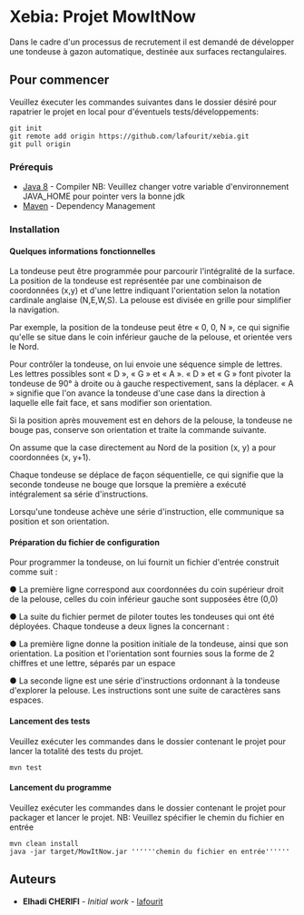 # Xebia: Projet MowItNow

Dans le cadre d'un processus de recrutement il est demandé de développer une tondeuse à gazon automatique, destinée aux
surfaces rectangulaires.

## Pour commencer

Veuillez éxecuter les commandes suivantes dans le dossier désiré pour rapatrier le projet en local pour d'éventuels tests/développements:
```
git init
git remote add origin https://github.com/lafourit/xebia.git
git pull origin
```
### Prérequis

* [Java 8](http://www.oracle.com/technetwork/java/javase/downloads/jdk8-downloads-2133151.html) - Compiler 
  NB: Veuillez changer votre variable d'environnement JAVA_HOME pour pointer vers la bonne jdk
* [Maven](https://maven.apache.org/) - Dependency Management

### Installation

#### Quelques informations fonctionnelles

La tondeuse peut être programmée pour parcourir l'intégralité de la surface.
La position de la tondeuse est représentée par une combinaison de coordonnées (x,y) et d'une
lettre indiquant l'orientation selon la notation cardinale anglaise (N,E,W,S). La pelouse est
divisée en grille pour simplifier la navigation.

Par exemple, la position de la tondeuse peut être « 0, 0, N », ce qui signifie qu'elle se situe
dans le coin inférieur gauche de la pelouse, et orientée vers le Nord.

Pour contrôler la tondeuse, on lui envoie une séquence simple de lettres. Les lettres possibles
sont « D », « G » et « A ». « D » et « G » font pivoter la tondeuse de 90° à droite ou à gauche
respectivement, sans la déplacer. « A » signifie que l'on avance la tondeuse d'une case dans la
direction à laquelle elle fait face, et sans modifier son orientation.

Si la position après mouvement est en dehors de la pelouse, la tondeuse ne bouge pas,
conserve son orientation et traite la commande suivante.

On assume que la case directement au Nord de la position (x, y) a pour coordonnées (x, y+1).

Chaque tondeuse se déplace de façon séquentielle, ce qui signifie que la seconde tondeuse ne
bouge que lorsque la première a exécuté intégralement sa série d'instructions.

Lorsqu'une tondeuse achève une série d'instruction, elle communique sa position et son
orientation.

#### Préparation du fichier de configuration

Pour programmer la tondeuse, on lui fournit un fichier d'entrée construit comme suit :

● La première ligne correspond aux coordonnées du coin supérieur droit de la pelouse, celles
du coin inférieur gauche sont supposées être (0,0)

● La suite du fichier permet de piloter toutes les tondeuses qui ont été déployées. Chaque
tondeuse a deux lignes la concernant :

  ● La première ligne donne la position initiale de la tondeuse, ainsi que son orientation. La
    position et l'orientation sont fournies sous la forme de 2 chiffres et une lettre, séparés
    par un espace
    
  ● La seconde ligne est une série d'instructions ordonnant à la tondeuse d'explorer la
    pelouse. Les instructions sont une suite de caractères sans espaces.

#### Lancement des tests

Veuillez exécuter les commandes dans le dossier contenant le projet pour lancer la totalité des tests du projet.
```
mvn test
```
#### Lancement du programme

Veuillez exécuter les commandes dans le dossier contenant le projet pour packager et lancer le projet.
NB: Veuillez spécifier le chemin du fichier en entrée
```
mvn clean install
java -jar target/MowItNow.jar ''''''chemin du fichier en entrée''''''
```

## Auteurs

* **Elhadi CHERIFI** - *Initial work* - [lafourit](https://github.com/lafourit)
